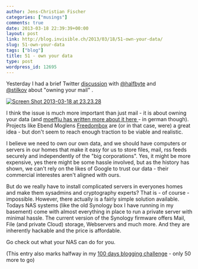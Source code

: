 ```yaml
---
author: Jens-Christian Fischer
categories: ["musings"]
comments: true
date: 2013-03-18 22:39:39+00:00
layout: post
link: http://blog.invisible.ch/2013/03/18/51-own-your-data/
slug: 51-own-your-data
tags: ["blog"]
title: 51 - own your data
type: post
wordpress_id: 12695
---
```


Yesterday I had a brief Twitter [discussion](https://twitter.com/halfbyte/status/312878512405094401) with [@halfbyte](https://twitter.com/halfbyte) and [@stilkov](https://twitter.com/stilkov) about "owning your mail" .

[![Screen Shot 2013-03-18 at 23.23.28](http://blog.invisible.ch/wp-content/uploads/2013/03/Screen-Shot-2013-03-18-at-23.23.28-195x300.png)](http://blog.invisible.ch/wp-content/uploads/2013/03/Screen-Shot-2013-03-18-at-23.23.28.png)



I think the issue is much more important than just mail - it is about owning your data (and [moeffju has written more about it here ](http://moeffju.net/blog/own-your-data)- in german though). Projects like Ebend Moglens [Freedombox](http://freedomplug.org/) are (or in that case, were) a great idea - but don't seem to reach enough traction to be viable and realistic.

I believe we need to own our own data, and we should have computers or servers in our homes that make it easy for us to store files, mail, rss feeds securely and independently of the "big corporations". Yes, it might be more expensive, yes there might be some hassle involved, but as the history has shown, we can't rely on the likes of Google to trust our data - their commercial interestes aren't aligned with ours.

But do we really have to install complicated servers in everyones homes and make them sysadmins and cryptography experts? That is - of course - impossible. However, there actually is a fairly simple solution available. Todays NAS systems (like the old Synology box I have running in my basement) come with almost everything in place to run a private server with minimal hassle. The current version of the Synology firmware offers Mail, File (and private Cloud) storage, Webservers and much more. And they are inherently hackable and the price is affordable.

Go check out what your NAS can do for you.

(This entry also marks halfway in my [100 days blogging challenge](http://blog.invisible.ch/2013/01/28/100-days/) - only 50 more to go)
